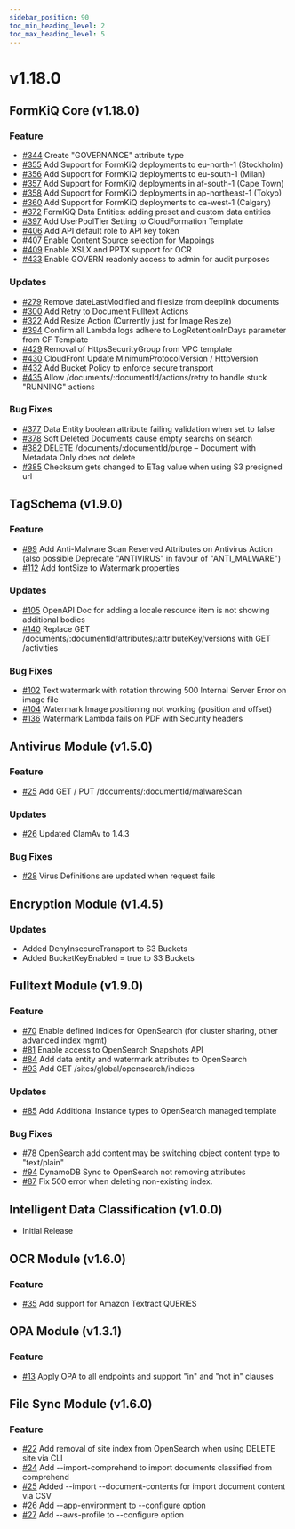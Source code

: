 ```yaml
---
sidebar_position: 90
toc_min_heading_level: 2
toc_max_heading_level: 5
---
```


# v1.18.0

## FormKiQ Core (v1.18.0)

### Feature

- [#344](https://github.com/formkiq/formkiq-core/issues/344) Create "GOVERNANCE" attribute type
- [#355](https://github.com/formkiq/formkiq-core/issues/355) Add Support for FormKiQ deployments to eu-north-1 (Stockholm)
- [#356](https://github.com/formkiq/formkiq-core/issues/356) Add Support for FormKiQ deployments to eu-south-1 (Milan)
- [#357](https://github.com/formkiq/formkiq-core/issues/357) Add Support for FormKiQ deployments in af-south-1 (Cape Town)
- [#358](https://github.com/formkiq/formkiq-core/issues/358) Add Support for FormKiQ deployments in ap-northeast-1 (Tokyo)
- [#360](https://github.com/formkiq/formkiq-core/issues/360) Add Support for FormKiQ deployments to ca-west-1 (Calgary)
- [#372](https://github.com/formkiq/formkiq-core/issues/372) FormKiQ Data Entities: adding preset and custom data entities
- [#397](https://github.com/formkiq/formkiq-core/issues/397) Add UserPoolTier Setting to CloudFormation Template
- [#406](https://github.com/formkiq/formkiq-core/issues/406) Add API default role to API key token
- [#407](https://github.com/formkiq/formkiq-core/issues/407) Enable Content Source selection for Mappings
- [#409](https://github.com/formkiq/formkiq-core/issues/409) Enable XSLX and PPTX support for OCR
- [#433](https://github.com/formkiq/formkiq-core/issues/433) Enable GOVERN readonly access to admin for audit purposes

### Updates

- [#279](https://github.com/formkiq/formkiq-core/issues/279) Remove dateLastModified and filesize from deeplink documents
- [#300](https://github.com/formkiq/formkiq-core/issues/300) Add Retry to Document Fulltext Actions
- [#322](https://github.com/formkiq/formkiq-core/issues/322) Add Resize Action (Currently just for Image Resize)
- [#394](https://github.com/formkiq/formkiq-core/issues/394) Confirm all Lambda logs adhere to LogRetentionInDays parameter from CF Template
- [#429](https://github.com/formkiq/formkiq-core/issues/429) Removal of HttpsSecurityGroup from VPC template
- [#430](https://github.com/formkiq/formkiq-core/issues/430) CloudFront Update MinimumProtocolVersion / HttpVersion
- [#432](https://github.com/formkiq/formkiq-core/issues/432) Add Bucket Policy to enforce secure transport
- [#435](https://github.com/formkiq/formkiq-core/issues/435) Allow /documents/:documentId/actions/retry to handle stuck "RUNNING" actions

### Bug Fixes
- [#377](https://github.com/formkiq/formkiq-core/issues/377) Data Entity boolean attribute failing validation when set to false
- [#378](https://github.com/formkiq/formkiq-core/issues/378) Soft Deleted Documents cause empty searchs on search
- [#382](https://github.com/formkiq/formkiq-core/issues/382) DELETE /documents/:documentId/purge – Document with Metadata Only does not delete
- [#385](https://github.com/formkiq/formkiq-core/issues/385) Checksum gets changed to ETag value when using S3 presigned url

## TagSchema (v1.9.0)

### Feature
- [#99](https://github.com/formkiq/formkiq-module-tagschema/issues/99) Add Anti-Malware Scan Reserved Attributes on Antivirus Action (also possible Deprecate "ANTIVIRUS" in favour of "ANTI_MALWARE")
- [#112](https://github.com/formkiq/formkiq-module-tagschema/issues/112) Add fontSize to Watermark properties

### Updates
- [#105](https://github.com/formkiq/formkiq-module-tagschema/issues/105) OpenAPI Doc for adding a locale resource item is not showing additional bodies
- [#140](https://github.com/formkiq/formkiq-module-tagschema/issues/140) Replace GET /documents/:documentId/attributes/:attributeKey/versions with GET /activities

### Bug Fixes
- [#102](https://github.com/formkiq/formkiq-module-tagschema/issues/102) Text watermark with rotation throwing 500 Internal Server Error on image file
- [#104](https://github.com/formkiq/formkiq-module-tagschema/issues/104) Watermark Image positioning not working (position and offset)
- [#136](https://github.com/formkiq/formkiq-module-tagschema/issues/136) Watermark Lambda fails on PDF with Security headers

## Antivirus Module (v1.5.0)

### Feature
- [#25](https://github.com/formkiq/formkiq-module-antivirus/issues/25) Add GET / PUT /documents/:documentId/malwareScan

### Updates
- [#26](https://github.com/formkiq/formkiq-module-antivirus/issues/26) Updated ClamAv to 1.4.3

### Bug Fixes
- [#28](https://github.com/formkiq/formkiq-module-antivirus/issues/28) Virus Definitions are updated when request fails


## Encryption Module (v1.4.5)

### Updates
- Added DenyInsecureTransport to S3 Buckets
- Added BucketKeyEnabled = true to S3 Buckets

## Fulltext Module (v1.9.0)

### Feature
- [#70](https://github.com/formkiq/formkiq-module-fulltext/issues/70) Enable defined indices for OpenSearch (for cluster sharing, other advanced index mgmt)
- [#81](https://github.com/formkiq/formkiq-module-fulltext/issues/81) Enable access to OpenSearch Snapshots API
- [#84](https://github.com/formkiq/formkiq-module-fulltext/issues/84) Add data entity and watermark attributes to OpenSearch
- [#93](https://github.com/formkiq/formkiq-module-fulltext/issues/93) Add GET /sites/global/opensearch/indices

### Updates
- [#85](https://github.com/formkiq/formkiq-module-fulltext/issues/85) Add Additional Instance types to OpenSearch managed template

### Bug Fixes
- [#78](https://github.com/formkiq/formkiq-module-fulltext/issues/78) OpenSearch add content may be switching object content type to "text/plain"
- [#94](https://github.com/formkiq/formkiq-module-fulltext/issues/94) DynamoDB Sync to OpenSearch not removing attributes
- [#87](https://github.com/formkiq/formkiq-module-fulltext/issues/87) Fix 500 error when deleting non-existing index.


## Intelligent Data Classification (v1.0.0)
- Initial Release


## OCR Module (v1.6.0)

### Feature
- [#35](https://github.com/formkiq/formkiq-module-ocr/issues/35) Add support for Amazon Textract QUERIES


## OPA Module (v1.3.1)

### Feature
- [#13](https://github.com/formkiq/formkiq-module-opa/issues/13) Apply OPA to all endpoints and support "in" and "not in" clauses

## File Sync Module (v1.6.0)

### Feature
- [#22](https://github.com/formkiq/formkiq-module-filesync-cli/issues/22) Add removal of site index from OpenSearch when using DELETE site via CLI
- [#24](https://github.com/formkiq/formkiq-module-filesync-cli/issues/24) Add --import-comprehend to import documents classified from comprehend
- [#25](https://github.com/formkiq/formkiq-module-filesync-cli/issues/25) Added --import --document-contents for import document content via CSV
- [#26](https://github.com/formkiq/formkiq-module-filesync-cli/issues/26) Add --app-environment to --configure option
- [#27](https://github.com/formkiq/formkiq-module-filesync-cli/issues/27) Add --aws-profile to --configure option